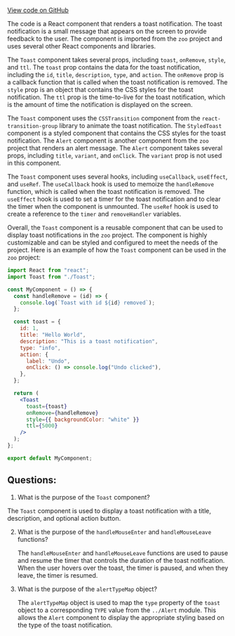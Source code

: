 [View code on GitHub](zoo-labs/zoo/blob/master/core/src/components/Toast/Toast.tsx)

The code is a React component that renders a toast notification. The toast notification is a small message that appears on the screen to provide feedback to the user. The component is imported from the `zoo` project and uses several other React components and libraries.

The `Toast` component takes several props, including `toast`, `onRemove`, `style`, and `ttl`. The `toast` prop contains the data for the toast notification, including the `id`, `title`, `description`, `type`, and `action`. The `onRemove` prop is a callback function that is called when the toast notification is removed. The `style` prop is an object that contains the CSS styles for the toast notification. The `ttl` prop is the time-to-live for the toast notification, which is the amount of time the notification is displayed on the screen.

The `Toast` component uses the `CSSTransition` component from the `react-transition-group` library to animate the toast notification. The `StyledToast` component is a styled component that contains the CSS styles for the toast notification. The `Alert` component is another component from the `zoo` project that renders an alert message. The `Alert` component takes several props, including `title`, `variant`, and `onClick`. The `variant` prop is not used in this component.

The `Toast` component uses several hooks, including `useCallback`, `useEffect`, and `useRef`. The `useCallback` hook is used to memoize the `handleRemove` function, which is called when the toast notification is removed. The `useEffect` hook is used to set a timer for the toast notification and to clear the timer when the component is unmounted. The `useRef` hook is used to create a reference to the `timer` and `removeHandler` variables.

Overall, the `Toast` component is a reusable component that can be used to display toast notifications in the `zoo` project. The component is highly customizable and can be styled and configured to meet the needs of the project. Here is an example of how the `Toast` component can be used in the `zoo` project:

```jsx
import React from "react";
import Toast from "./Toast";

const MyComponent = () => {
  const handleRemove = (id) => {
    console.log(`Toast with id ${id} removed`);
  };

  const toast = {
    id: 1,
    title: "Hello World",
    description: "This is a toast notification",
    type: "info",
    action: {
      label: "Undo",
      onClick: () => console.log("Undo clicked"),
    },
  };

  return (
    <Toast
      toast={toast}
      onRemove={handleRemove}
      style={{ backgroundColor: "white" }}
      ttl={5000}
    />
  );
};

export default MyComponent;
```
## Questions: 
 1. What is the purpose of the `Toast` component?
   
   The `Toast` component is used to display a toast notification with a title, description, and optional action button.

2. What is the purpose of the `handleMouseEnter` and `handleMouseLeave` functions?
   
   The `handleMouseEnter` and `handleMouseLeave` functions are used to pause and resume the timer that controls the duration of the toast notification. When the user hovers over the toast, the timer is paused, and when they leave, the timer is resumed.

3. What is the purpose of the `alertTypeMap` object?
   
   The `alertTypeMap` object is used to map the `type` property of the `toast` object to a corresponding `TYPE` value from the `../Alert` module. This allows the `Alert` component to display the appropriate styling based on the type of the toast notification.